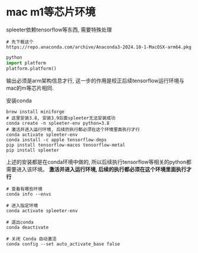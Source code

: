 # mac m1等芯片环境
spleeter依赖tensorflow等东西, 需要特殊处理

```shell
# 先下载这个
https://repo.anaconda.com/archive/Anaconda3-2024.10-1-MacOSX-arm64.pkg
```
```python
python
import platform
platform.platform()
```
输出必须是arm架构信息才行, 这一步的作用是校正后续tensorflow运行环境与mac的m等芯片相同.

安装conda
```shell
brew install miniforge
# 这里安装3.8, 安装3.9后面spleeter无法安装成功
conda create -n spleeter-env python=3.8
# 激活并进入运行环境, 后续的执行都必须在这个环境里面执行才行
conda activate spleeter-env
conda install -c apple tensorflow-deps
pip install tensorflow-macos tensorflow-metal
pip install spleeter
```
上述的安装都是在conda环境中做的, 所以后续执行tensorflow等相关的python都需要进入该环境。
**激活并进入运行环境, 后续的执行都必须在这个环境里面执行才行**
```shell
# 查看有哪些环境
conda info --envs

# 进入指定环境
conda activate spleeter-env

# 退出conda
conda deactivate

# 关闭 Conda 自动激活
conda config --set auto_activate_base false

```
